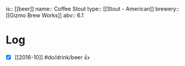 is:: [[beer]]
name:: Coffee Stout
type:: [[Stout - American]]
brewery:: [[Gizmo Brew Works]]
abv:: 6.1

# Log
- [x] [[2016-10]] #do/drink/beer 👍
